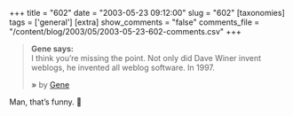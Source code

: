 +++
title = "602"
date = "2003-05-23 09:12:00"
slug = "602"
[taxonomies]
tags = ['general']
[extra]
show_comments = "false"
comments_file = "/content/blog/2003/05/2003-05-23-602-comments.csv"
+++

> **Gene says:**  
> I think you’re missing the point. Not only did Dave Winer invent weblogs, he invented all weblog software. In 1997.
> 
> **»** by [Gene](http://www.atomiq.org)

Man, that’s funny. 🙂
